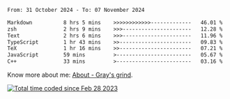 <!--START_SECTION:waka-->

```txt
From: 31 October 2024 - To: 07 November 2024

Markdown          8 hrs 5 mins    >>>>>>>>>>>>-------------   46.01 %
zsh               2 hrs 9 mins    >>>----------------------   12.28 %
Text              2 hrs 6 mins    >>>----------------------   11.96 %
TypeScript        1 hr 43 mins    >>-----------------------   09.83 %
TeX               1 hr 16 mins    >>-----------------------   07.21 %
JavaScript        59 mins         >------------------------   05.67 %
C++               33 mins         >------------------------   03.16 %
```

<!--END_SECTION:waka-->

<!-- [![grayxu's github stats](https://github-readme-stats.vercel.app/api?username=grayxu&count_private=true&show_icons=true)](https://github.com/grayxu) -->

Know more about me: [About - Gray's grind](https://www.grayxu.cn/).
<p align="left">
  <a href="https://wakatime.com/@c69eb31e-43a1-463f-8968-c3449e386f57"><img src="https://wakatime.com/badge/user/c69eb31e-43a1-463f-8968-c3449e386f57.svg" title="Total time coded since Feb 28 2023" /></a>
</p>

